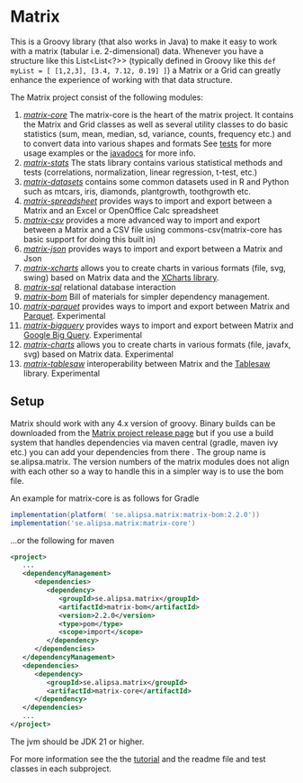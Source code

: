 # Matrix
This is a Groovy library (that also works in Java) to make it easy to work with
a matrix (tabular i.e. 2-dimensional) data. Whenever you ḧave a structure like this
List<List<?>> (typically defined in 
Groovy like this `def myList = [ [1,2,3], [3.4, 7.12, 0.19] ]`) a Matrix or
a Grid can greatly enhance the experience of working with that data structure.

The Matrix project consist of the following modules:
1. _[matrix-core](https://github.com/Alipsa/matrix/blob/main/matrix-core/readme.md)_ The matrix-core is the heart of the matrix project. It
   contains the Matrix and Grid classes as well as several utility classes to
   do basic statistics (sum, mean, median, sd, variance, counts, frequency etc.) and to
   convert data into various shapes and formats
   See [tests](https://github.com/Alipsa/matrix/blob/main/matrix-core/src/test/groovy/MatrixTest.groovy) for more usage examples or
   the [javadocs](https://javadoc.io/doc/se.alipsa.matrix/matrix-core/latest/index.html) for more info.
1. _[matrix-stats](https://github.com/Alipsa/matrix/blob/main/matrix-stats/README.md)_ The stats library contains various statistical methods and tests
   (correlations, normalization, linear regression, t-test, etc.)
1. _[matrix-datasets](https://github.com/Alipsa/matrix/blob/main/matrix-datasets/README.md)_ contains some common datasets used in R and Python such as mtcars, iris, diamonds, plantgrowth, toothgrowth etc.
1. _[matrix-spreadsheet](https://github.com/Alipsa/matrix/blob/main/matrix-spreadsheet/README.md)_ provides ways to import and export between a Matrix and an Excel or OpenOffice Calc spreadsheet
1. _[matrix-csv](https://github.com/Alipsa/matrix/blob/main/matrix-csv/README.md)_ provides a more advanced way to import and export between a Matrix and a CSV file using commons-csv(matrix-core has basic support
   for doing this built in)
1. _[matrix-json](https://github.com/Alipsa/matrix/blob/main/matrix-json/README.md)_ provides ways to import and export between a Matrix and Json
1. _[matrix-xcharts](https://github.com/Alipsa/matrix/blob/main/matrix-xcharts/README.md)_ allows you to create charts in various formats (file, svg, swing) based on Matrix data and the [XCharts library](https://github.com/knowm/XChart). 
1. _[matrix-sql](https://github.com/Alipsa/matrix/blob/main/matrix-sql/readme.md)_ relational database interaction
1. _[matrix-bom](https://github.com/Alipsa/matrix/blob/main/matrix-bom/readme.md)_ Bill of materials for simpler dependency management.
1. _[matrix-parquet](https://github.com/Alipsa/matrix/blob/main/matrix-parquet/readme.md)_ provides ways to import and export between Matrix and [Parquet](https://parquet.apache.org/). Experimental
1. _[matrix-bigquery](https://github.com/Alipsa/matrix/blob/main/matrix-bigquery/readme.md)_
   provides ways to import and export between Matrix and [Google Big Query](https://cloud.google.com/bigquery). Experimental
1. _[matrix-charts](https://github.com/Alipsa/matrix/blob/main/matrix-charts/README.md)_ allows you to create charts in various formats (file, javafx, svg) based on Matrix data. Experimental
1. _[matrix-tablesaw](https://github.com/Alipsa/matrix/blob/main/matrix-tablesaw/readme.md)_ interoperability between Matrix and the [Tablesaw](https://github.com/jtablesaw/tablesaw) library. Experimental

## Setup
Matrix should work with any 4.x version of groovy. Binary builds can be downloaded 
from the [Matrix project release page](https://github.com/Alipsa/matrix/releases) but if you use a build system that 
handles dependencies via maven central (gradle, maven ivy etc.) you can add your dependencies from there
. The group name is se.alipsa.matrix. 
The version numbers of the matrix modules does not align with each other so a way to handle this in a simpler way is to 
use the bom file.

An example for matrix-core is as follows for Gradle
```groovy
implementation(platform( 'se.alipsa.matrix:matrix-bom:2.2.0'))
implementation('se.alipsa.matrix:matrix-core')
```
...or the following for maven
```xml
<project>
   ...
   <dependencyManagement>
      <dependencies>
         <dependency>
            <groupId>se.alipsa.matrix</groupId>
            <artifactId>matrix-bom</artifactId>
            <version>2.2.0</version>
            <type>pom</type>
            <scope>import</scope>
         </dependency>
      </dependencies>
   </dependencyManagement>
   <dependencies>
      <dependency>
         <groupId>se.alipsa.matrix</groupId>
         <artifactId>matrix-core</artifactId>
      </dependency>
   </dependencies>
   ...
</project>
```

The jvm should be JDK 21 or higher.

For more information see the the [tutorial](docs/tutorial/outline.md) and the readme file and test classes in each subproject.
<!---
[Cookbook](docs/cookbook/cookbook.md)
-->


